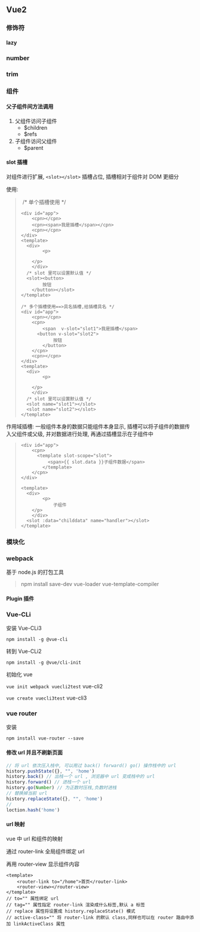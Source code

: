 ## Vue2



### 修饰符

#### lazy



### number



### trim



### 组件

#### 父子组件间方法调用

1. 父组件访问子组件
   * $children
   * $refs
2. 子组件访问父组件
   * $parent

#### slot 插槽

对组件进行扩展, `<slot></slot>` 插槽占位, 插槽相对于组件对 DOM 更细分

使用:

> ​	/* 单个插槽使用 */
>
> ```vue
> <div id="app">
>     <cpn></cpn>
>     <cpn><span>我是插槽</span></cpn>
>     <cpn></cpn>
> </div>
> <template>
> 	<div>
>         <p>
>             
>     </p>
>     </div>
> 	/* slot 里可以设置默认值 */
> 	<slot><button>
>         按钮
>     </button></slot>
> </template>
> 
> /* 多个插槽使用==>具名插槽,给插槽具名 */
> <div id="app">
>     <cpn></cpn>
>     <cpn>
>         <span  v-slot="slot1">我是插槽</span>
>     	<button v-slot="slot2">
>             按钮
>         </button>
>     </cpn>
>     <cpn></cpn>
> </div>
> <template>
> 	<div>
>         <p>
>             
>     </p>
>     </div>
> 	/* slot 里可以设置默认值 */
> 	<slot name="slot1"></slot>
> 	<slot name="slot2"></slot>
> </template>
> 
> ```

作用域插槽: 一般组件本身的数据只能组件本身显示, 插槽可以将子组件的数据传入父组件或父级, 并对数据进行处理, 再通过插槽显示在子组件中

> ```vue
> <div id="app">
>     <cpn>
>     	<template slot-scope="slot">
>         	<span>{{ slot.data }}子组件数据</span>
>         </template>
>     </cpn>
> </div>
> 
> <template>
> 	<div>
>         <p>
>             子组件
>     </p>
>     </div>
> 	<slot :data="childdata" name="handler"></slot>
> </template>
> ```

### 模块化



### webpack

基于 node.js 的打包工具



> npm install save-dev vue-loader vue-template-compiler

#### Plugin 插件



### Vue-CLi

安装 Vue-CLi3

`npm install -g @vue-cli`

转到 Vue-CLi2

`npm install -g @vue/cli-init`

初始化 vue

`vue init webpack vuecli2test` vue-cli2

`vue create vuecli3test` vue-cli3

### vue router

安装

`npm install vue-router --save`

#### 修改 url 并且不刷新页面

```js
// 将 url 依次压入栈中, 可以用过 back() forward() go() 操作栈中的 url
history.pushState({}, "", 'home')
history.back() // 出栈一个 url , 浏览器中 url 变成栈中的 url
history.forward() // 进栈一个 url
history.go(Number) // 为正数时压栈,负数时进栈
// 替换掉当前 url
history.replaceState({}, "", 'home')
// 
loction.hash('home')
```

#### url 映射

vue 中 url 和组件的映射

通过 router-link 全局组件绑定 url

再用 router-view 显示组件内容

```vue
<template>
	<router-link to="/home">首页</router-link>
	<router-view></router-view>
</template>
// to="" 属性绑定 url
// tag="" 属性指定 router-link 渲染成什么标签,默认 a 标签
// replace 属性将设置成 history.replaceState() 模式
// active-class="" 将 router-link 的默认 class,同样也可以在 router 路由中添加 linkActiveClass 属性
```

